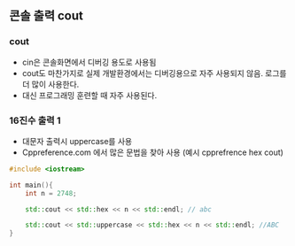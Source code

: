 ## 콘솔 출력 cout
### cout
- cin은 콘솔화면에서 디버깅 용도로 사용됨
- cout도 마찬가지로 실제 개발환경에서는 디버깅용으로 자주 사용되지 않음. 로그를 더 많이 사용한다.
- 대신 프로그래밍 훈련할 때 자주 사용된다.

### 16진수 출력 1
- 대문자 출력시 uppercase를 사용
- Cppreference.com 에서 많은 문법을 찾아 사용 (예시 cpprefrence hex cout)

```C++
#include <iostream>

int main(){
    int n = 2748;

    std::cout << std::hex << n << std::endl; // abc

    std::cout << std::uppercase << std::hex << n << std::endl; //ABC
}
```